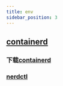 ```yaml
---
title: env
sidebar_position: 3
---
```


## [containerd](https://github.com/containerd/containerd)

### 下载[containerd](https://github.com/containerd/containerd/releases/tag/v1.5.5)



### [nerdctl](https://github.com/containerd/nerdctl)

